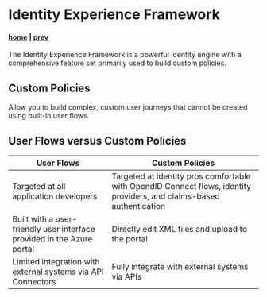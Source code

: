 # Identity Experience Framework

#### [home](./readme.md) | [prev](./api-connectors.md)

The Identity Experience Framework is a powerful identity engine with a comprehensive feature set primarily used to build custom policies.

## Custom Policies

Allow you to build complex, custom user journeys that cannot be created using built-in user flows.

## User Flows versus Custom Policies

| User Flows | Custom Policies |
|------------|-----------------|
| Targeted at all application developers | Targeted at identity pros comfortable with OpendID Connect flows, identity providers, and claims-based authentication|
| Built with a user-friendly user interface provided in the Azure portal | Directly edit XML files and upload to the portal |
| Limited integration with external systems via API Connectors | Fully integrate with external systems via APIs |
